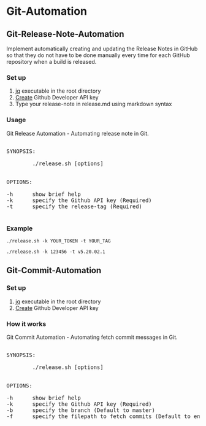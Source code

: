 # Git-Automation

## Git-Release-Note-Automation

Implement automatically creating and updating the Release Notes in GitHub so that they do not have to be done manually every time for each GitHub repository when a build is released.

### Set up

1) [jq](https://stedolan.github.io/jq/) executable in the root directory<br/>
2) [Create](https://help.github.com/en/github/authenticating-to-github/creating-a-personal-access-token-for-the-command-line) Github Developer API key<br/>
3) Type your release-note in release.md using markdown syntax<br/>

### Usage

Git Release Automation - Automating release note in Git.

<pre>

SYNOPSIS:<br/>
        ./release.sh [options]<br/>

OPTIONS:<br/>
-h      show brief help
-k      specify the Github API key (Required)
-t      specify the release-tag (Required)

</pre>

### Example

```
./release.sh -k YOUR_TOKEN -t YOUR_TAG

./release.sh -k 123456 -t v5.20.02.1
```

## Git-Commit-Automation

### Set up

1) [jq](https://stedolan.github.io/jq/) executable in the root directory<br/>
2) [Create](https://help.github.com/en/github/authenticating-to-github/creating-a-personal-access-token-for-the-command-line) Github Developer API key<br/>

### How it works

Git Commit Automation - Automating fetch commit messages in Git.

<pre>

SYNOPSIS:<br/>
        ./release.sh [options]<br/>

OPTIONS:<br/>
-h      show brief help
-k      specify the Github API key (Required)
-b      specify the branch (Default to master)
-f      specify the filepath to fetch commits (Default to entire repo)

</pre>
